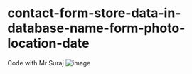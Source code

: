 # contact-form-store-data-in-database-name-form-photo-location-date
Code with Mr Suraj
![image](https://github.com/user-attachments/assets/bea047a1-8e2e-457b-84b7-e10afaee7f43)
